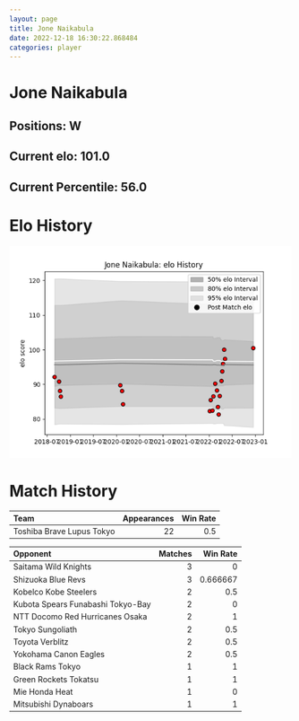```yaml
---  
layout: page  
title: Jone Naikabula  
date: 2022-12-18 16:30:22.868484  
categories: player  
---
```

# Jone Naikabula

## Positions: W

## Current elo: 101.0

## Current Percentile: 56.0

# Elo History


![elo history](history_JoneNaikabula.png)
# Match History


| Team                      |   Appearances |   Win Rate |
|:--------------------------|--------------:|-----------:|
| Toshiba Brave Lupus Tokyo |            22 |        0.5 |

| Opponent                          |   Matches |   Win Rate |
|:----------------------------------|----------:|-----------:|
| Saitama Wild Knights              |         3 |   0        |
| Shizuoka Blue Revs                |         3 |   0.666667 |
| Kobelco Kobe Steelers             |         2 |   0.5      |
| Kubota Spears Funabashi Tokyo-Bay |         2 |   0        |
| NTT Docomo Red Hurricanes Osaka   |         2 |   1        |
| Tokyo Sungoliath                  |         2 |   0.5      |
| Toyota Verblitz                   |         2 |   0.5      |
| Yokohama Canon Eagles             |         2 |   0.5      |
| Black Rams Tokyo                  |         1 |   1        |
| Green Rockets Tokatsu             |         1 |   1        |
| Mie Honda Heat                    |         1 |   0        |
| Mitsubishi Dynaboars              |         1 |   1        |